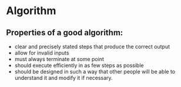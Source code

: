 # Algorithm

## Properties of a good algorithm:

- clear and precisely stated steps that produce the correct output
- allow for invalid inputs
- must always terminate at some point
- should execute efficiently in as few steps as possible
- should be designed in such a way that other people will be able to understand it and modify it if necessary.

 

